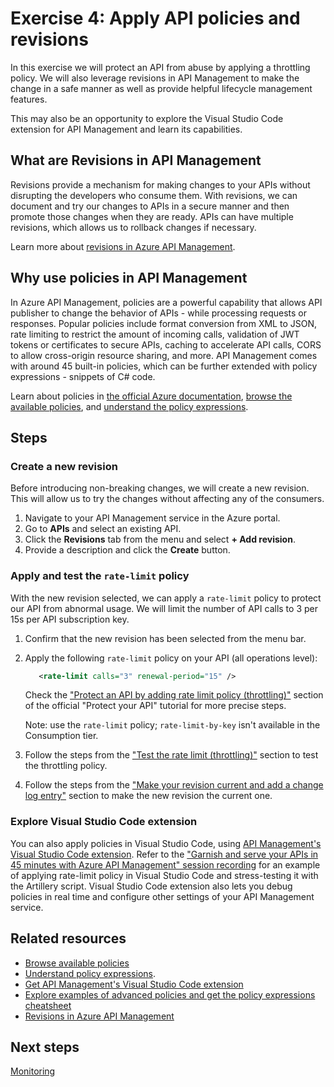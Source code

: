 # Exercise 4: Apply API policies and revisions

In this exercise we will protect an API from abuse by applying a throttling policy. We will also leverage revisions in API Management to make the change in a safe manner as well as provide helpful lifecycle management features.

This may also be an opportunity to explore the Visual Studio Code extension for API Management and learn its capabilities.

## What are Revisions in API Management

Revisions provide a mechanism for making changes to your APIs without disrupting the developers who consume them. With revisions, we can document and try our changes to APIs in a secure manner and then promote those changes when they are ready. APIs can have multiple revisions, which allows us to rollback changes if necessary.

Learn more about [revisions in Azure API Management](https://docs.microsoft.com/en-us/azure/api-management/api-management-revisions).

## Why use policies in API Management

In Azure API Management, policies are a powerful capability that allows API publisher to change the behavior of APIs - while processing requests or responses. Popular policies include format conversion from XML to JSON, rate limiting to restrict the amount of incoming calls, validation of JWT tokens or certificates to secure APIs, caching to accelerate API calls, CORS to allow cross-origin resource sharing, and more. API Management comes with around 45 built-in policies, which can be further extended with policy expressions - snippets of C# code.

Learn about policies in [the official Azure documentation](https://docs.microsoft.com/azure/api-management/api-management-howto-policies), [browse the available policies](https://docs.microsoft.com/azure/api-management/api-management-policies), and [understand the policy expressions](https://docs.microsoft.com/azure/api-management/api-management-policy-expressions).

## Steps

### Create a new revision

Before introducing non-breaking changes, we will create a new revision. This will allow us to try the changes without affecting any of the consumers.

1. Navigate to your API Management service in the Azure portal.
1. Go to **APIs** and select an existing API.
1. Click the **Revisions** tab from the menu and select **+ Add revision**.
1. Provide a description and click the **Create** button.

### Apply and test the `rate-limit` policy

With the new revision selected, we can apply a `rate-limit` policy to protect our API from abnormal usage. We will limit the number of API calls to 3 per 15s per API subscription key.

1. Confirm that the new revision has been selected from the menu bar.
1. Apply the following `rate-limit` policy on your API (all operations level):

    ```XML
       <rate-limit calls="3" renewal-period="15" />
    ```

    Check the ["Protect an API by adding rate limit policy (throttling)"](https://docs.microsoft.com/azure/api-management/transform-api#protect-an-api-by-adding-rate-limit-policy-throttling) section of the official "Protect your API" tutorial for more precise steps.

    Note: use the `rate-limit` policy; `rate-limit-by-key` isn't available in the Consumption tier.

1. Follow the steps from the ["Test the rate limit (throttling)"](https://docs.microsoft.com/azure/api-management/transform-api#test-the-rate-limit-throttling) section to test the throttling policy.

1. Follow the steps from the ["Make your revision current and add a change log entry"](https://docs.microsoft.com/en-us/azure/api-management/api-management-get-started-revise-api#make-your-revision-current-and-add-a-change-log-entry) section to make the new revision the current one.

### Explore Visual Studio Code extension

You can also apply policies in Visual Studio Code, using [API Management's Visual Studio Code extension](https://aka.ms/apim/vscext). Refer to the ["Garnish and serve your APIs in 45 minutes with Azure API Management" session recording](https://youtu.be/bik8JJVNNmk?t=264) for an example of applying rate-limit policy in Visual Studio Code and stress-testing it with the Artillery script. Visual Studio Code extension also lets you debug policies in real time and configure other settings of your API Management service.

## Related resources

- [Browse available policies](https://docs.microsoft.com/azure/api-management/api-management-policies)
- [Understand policy expressions](https://docs.microsoft.com/azure/api-management/api-management-policy-expressions).
- [Get API Management's Visual Studio Code extension](https://aka.ms/apim/vscext)
- [Explore examples of advanced policies and get the policy expressions cheatsheet](https://aka.ms/apimpolicyexamples)
- [Revisions in Azure API Management](https://docs.microsoft.com/en-us/azure/api-management/api-management-revisions)

## Next steps

[Monitoring](./5%20-%20Monitoring.md)

